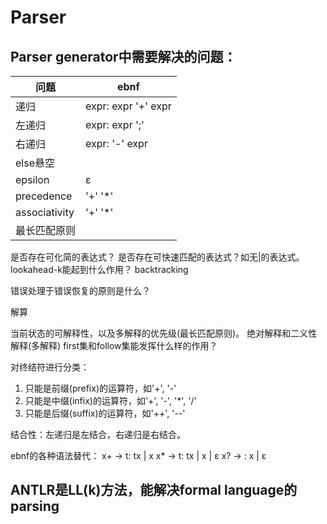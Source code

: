 # Parser

## Parser generator中需要解决的问题：

| 问题            | ebnf                |
|---------------|---------------------|
| 递归            | expr: expr '+' expr |
| 左递归           | expr: expr ';'      |
| 右递归           | expr: '-' expr      |
| else悬空        |                     |
| epsilon       | ε                   |
| precedence    | '+' '*'             |
| associativity | '+' '*'             |
| 最长匹配原则        |                     |

是否存在可化简的表达式？
是否存在可快速匹配的表达式？如无|的表达式。
lookahead-k能起到什么作用？
backtracking

错误处理于错误恢复的原则是什么？

解算

当前状态的可解释性，以及多解释的优先级(最长匹配原则)。
绝对解释和二义性解释(多解释)
first集和follow集能发挥什么样的作用？

对终结符进行分类：

1. 只能是前缀(prefix)的运算符，如'+', '-'
2. 只能是中缀(infix)的运算符，如'+', '-', '*', '/'
3. 只能是后缀(suffix)的运算符，如'++', '--'

结合性：左递归是左结合，右递归是右结合。

ebnf的各种语法替代：
x+ -> t: tx | x
x* -> t: tx | x | ε
x? ->  :  x | ε

## ANTLR是LL(k)方法，能解决formal language的parsing




